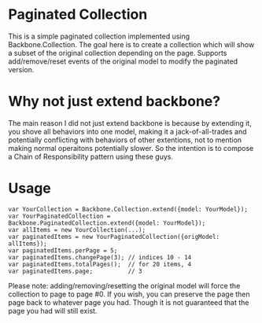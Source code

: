 # Paginated Collection

This is a simple paginated collection implemented using
Backbone.Collection. The goal here is to create a collection which will
show a subset of the original collection depending on the page.
Supports add/remove/reset events of the original model to modify the
paginated version.

# Why not just extend backbone?

The main reason I did not just extend backbone is because by extending
it, you shove all behaviors into one model, making it a
jack-of-all-trades and potentially conflicting with behaviors of other
extentions, not to mention making normal operaitons potentially slower.
So the intention is to compose a Chain of Responsibility pattern using
these guys.

# Usage

    var YourCollection = Backbone.Collection.extend({model: YourModel});
    var YourPaginatedCollection = Backbone.PaginatedCollection.extend({model: YourModel});
    var allItems = new YourCollection(...);
    var paginatedItems = new YourPaginatedCollection({origModel: allItems});
    var paginatedItems.perPage = 5;
    var paginatedItems.changePage(3); // indices 10 - 14
    var paginatedItems.totalPages();  // for 20 items, 4
    var paginatedItems.page;          // 3

Please note: adding/removing/resetting the original model will force the
collection to page to page #0. If you wish, you can preserve the page
then page back to whatever page you had. Though it is not guaranteed
that the page you had will still exist.
